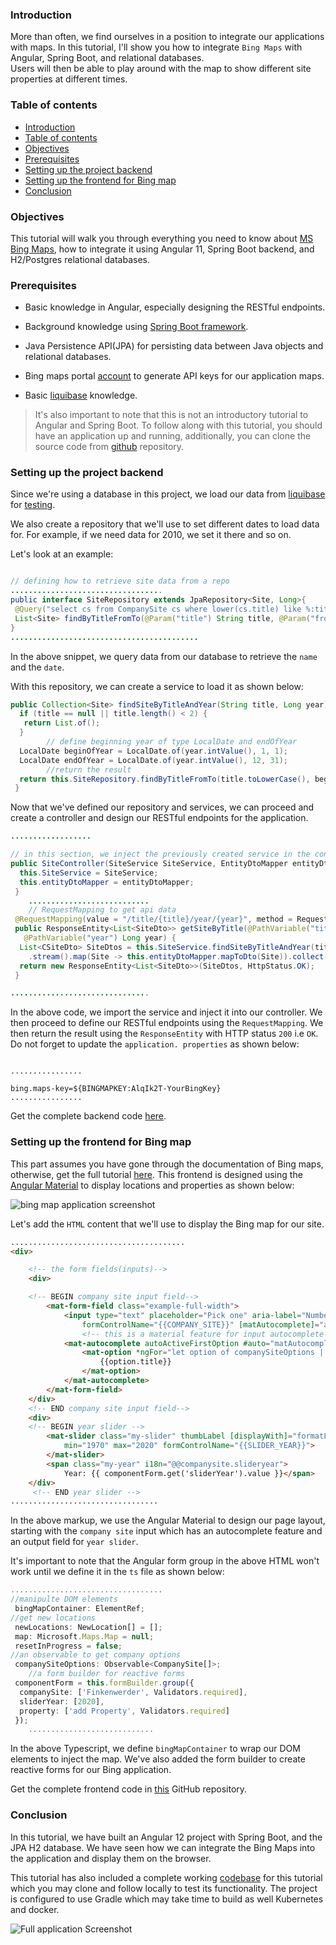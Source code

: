 ### Introduction

More than often, we find ourselves in a position to integrate our applications with maps. In this tutorial, I'll show you how to integrate `Bing Maps` with Angular, Spring Boot, and relational databases.  
Users will then be able to play around with the map to show different site properties at different times.

### Table of contents

- [Introduction](#introduction)
- [Table of contents](#table-of-contents)
- [Objectives](#objectives)
- [Prerequisites](#prerequisites)
- [Setting up the project backend](#setting-up-the-project-backend)
- [Setting up the frontend for Bing map](#setting-up-the-frontend-for-bing-map)
- [Conclusion](#conclusion)

### Objectives

This tutorial will walk you through everything you need to know about [MS Bing Maps](https://www.bing.com/maps/), how to integrate it using Angular 11, Spring Boot backend, and H2/Postgres relational databases.  

### Prerequisites

- Basic knowledge in Angular, especially designing the RESTful endpoints.
- Background knowledge using [Spring Boot framework](https://spring.io/projects/spring-boot).
- Java Persistence API(JPA) for persisting data between Java objects and relational databases.

- Bing maps portal [account](https://www.bingmapsportal.com) to generate API keys for our application maps.
- Basic [liquibase](https://www.liquibase.org) knowledge.
  
> It's also important to note that this is not an introductory tutorial to Angular and Spring Boot. To follow along with this tutorial, you should have an application up and running, additionally, you can clone the source code from [github](https://github.com/owinowendy/AngularAndSpringWithMaps) repository.

### Setting up the project backend

Since we're using a database in this project, we load our data from [liquibase](https://www.liquibase.org) for [testing](https://sadalage.com/post/using-liquibase-to-load-data-and-ignore-some-columns/).  

We also create a repository that we'll use to set different dates to load data for. For example, if we need data for 2010, we set it there and so on.

Let's look at an example:

```java

// defining how to retrieve site data from a repo
..................................
public interface SiteRepository extends JpaRepository<Site, Long>{
 @Query("select cs from CompanySite cs where lower(cs.title) like %:title% and cs.atDate >= :from and cs.atDate <= :to")
 List<Site> findByTitleFromTo(@Param("title") String title, @Param("from") LocalDate from,  @Param("to") LocalDate to); 
}
..........................................

```

In the above snippet, we query data from our database to retrieve the `name` and the `date`.  

With this repository, we can create a service to load it as shown below:  

```java
public Collection<Site> findSiteByTitleAndYear(String title, Long year) {
  if (title == null || title.length() < 2) {
   return List.of();
  }
        // define beginning year of type LocalDate and endOfYear
  LocalDate beginOfYear = LocalDate.of(year.intValue(), 1, 1);
  LocalDate endOfYear = LocalDate.of(year.intValue(), 12, 31);
        //return the result
  return this.SiteRepository.findByTitleFromTo(title.toLowerCase(), beginOfYear, endOfYear);
 }
```

Now that we've defined our repository and services, we can proceed and create a controller and design our RESTful endpoints for the application.

```java
..................

// in this section, we inject the previously created service in the controller
public SiteController(SiteService SiteService, EntityDtoMapper entityDtoMapper) {
  this.SiteService = SiteService;
  this.entityDtoMapper = entityDtoMapper;
 }
    ...........................
    // RequestMapping to get api data
 @RequestMapping(value = "/title/{title}/year/{year}", method = RequestMethod.GET, produces = MediaType.APPLICATION_JSON_VALUE)
 public ResponseEntity<List<SiteDto>> getSiteByTitle(@PathVariable("title") String title,
   @PathVariable("year") Long year) {
  List<CSiteDto> SiteDtos = this.SiteService.findSiteByTitleAndYear(title, year)
    .stream().map(Site -> this.entityDtoMapper.mapToDto(Site)).collect(Collectors.toList());
  return new ResponseEntity<List<SiteDto>>(SiteDtos, HttpStatus.OK);
 }

...............................
```

In the above code, we import the service and inject it into our controller. We then proceed to define our RESTful endpoints using the `RequestMapping`. We then return the result using the `ResponseEntity` with HTTP status `200` i.e `OK`.  
Do not forget to update the `application. properties` as shown below:

```properties

................

bing.maps-key=${BINGMAPKEY:AlqIk2T-YourBingKey}
................
```

Get the complete backend code [here](https://github.com/owinowendy/AngularAndSpringWithMaps).

### Setting up the frontend for Bing map

This part assumes you have gone through the documentation of Bing maps, otherwise, get the full tutorial [here](https://www.bingmapsportal.com/Announcement?redirect=True). This frontend is  designed using the [Angular Material](https://material.angular.io) to display locations and properties as shown below:  

![bing map application screenshot](/engineering-education/angular-spingboot-bing-maps/forms.png)

Let's add the `HTML` content that we'll use to display the Bing map for our site.  

```HTML
.......................................
<div>

    <!-- the form fields(inputs)-->
    <div>

    <!-- BEGIN company site input field-->
        <mat-form-field class="example-full-width"> 
            <input type="text" placeholder="Pick one" aria-label="Number" matInput
                formControlName="{{COMPANY_SITE}}" [matAutocomplete]="auto"> 
                <!-- this is a material feature for input autocomplete -->
            <mat-autocomplete autoActiveFirstOption #auto="matAutocomplete" [displayWith]="displayTitle"> 
                <mat-option *ngFor="let option of companySiteOptions | async" [value]="option">
                    {{option.title}} 
                </mat-option> 
            </mat-autocomplete> 
        </mat-form-field>
    </div>
    <!-- END company site input field-->
    <div>
    <!-- BEGIN year slider -->
        <mat-slider class="my-slider" thumbLabel [displayWith]="formatLabel" step="10"
            min="1970" max="2020" formControlName="{{SLIDER_YEAR}}">
        </mat-slider>
        <span class="my-year" i18n="@@companysite.slideryear">
            Year: {{ componentForm.get('sliderYear').value }}</span>
    </div>  
     <!-- END year slider -->
.................................

```

In the above markup, we use the Angular Material to design our page layout, starting with the `company site` input which has an autocomplete feature and an output field for `year slider`.

 It's important to note that the Angular form group in the above HTML won't work until we define it in the `ts` file as shown below:  

```typescript
..................................
//manipulte DOM elements
 bingMapContainer: ElementRef;
//get new locations
 newLocations: NewLocation[] = [];
 map: Microsoft.Maps.Map = null;
 resetInProgress = false;
//an observable to get company options
 companySiteOptions: Observable<CompanySite[]>;
    //a form builder for reactive forms
 componentForm = this.formBuilder.group({
  companySite: ['Finkenwerder', Validators.required],
  sliderYear: [2020],
  property: ['add Property', Validators.required]
 });
    ............................
```

In the above Typescript, we define `bingMapContainer` to wrap our DOM elements to inject the map.  We've also added the form builder to create reactive forms for our Bing application.

Get the complete frontend code in [this](https://github.com/owinowendy/AngularAndSpringWithMaps) GitHub repository.  

### Conclusion

In this tutorial, we have built an Angular 12 project with Spring Boot, and the JPA H2 database. We have seen how we can integrate the Bing Maps into the application and display them on the browser.

This tutorial has also included a complete working [codebase](https://github.com/owinowendy/AngularAndSpringWithMaps) for this tutorial which you may clone and follow locally to test its functionality.
The project is configured to use Gradle which may take time to build as well Kubernetes and docker.  

![Full application Screenshot](/engineering-education/angular-spingboot-bing-maps/full-app.png)
